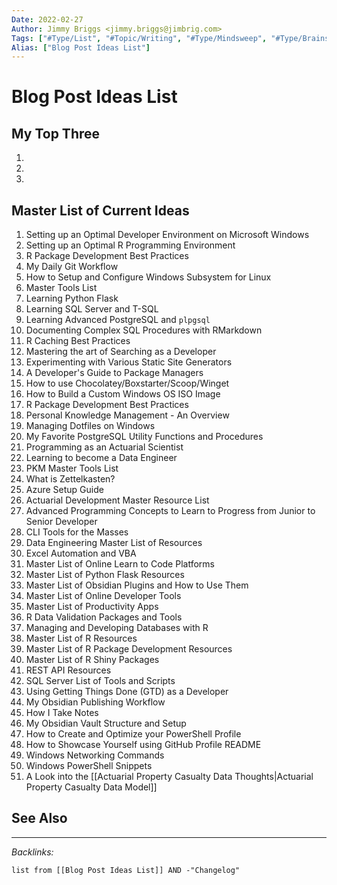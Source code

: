 ```yaml
---
Date: 2022-02-27
Author: Jimmy Briggs <jimmy.briggs@jimbrig.com>
Tags: ["#Type/List", "#Topic/Writing", "#Type/Mindsweep", "#Type/Brainstorm"]
Alias: ["Blog Post Ideas List"]
---
```


# Blog Post Ideas List

## My Top Three

1.
2.
3.

## Master List of Current Ideas

1. Setting up an Optimal Developer Environment on Microsoft Windows
2. Setting up an Optimal R Programming Environment
3. R Package Development Best Practices
4. My Daily Git Workflow
5. How to Setup and Configure Windows Subsystem for Linux
6. Master Tools List
7. Learning Python Flask
8. Learning SQL Server and T-SQL
9. Learning Advanced PostgreSQL and `plpgsql`
10. Documenting Complex SQL Procedures with RMarkdown
11. R Caching Best Practices
12. Mastering the art of Searching as a Developer
13. Experimenting with Various Static Site Generators
14. A Developer's Guide to Package Managers
15. How to use Chocolatey/Boxstarter/Scoop/Winget
16. How to Build a Custom Windows OS ISO Image
17. R Package Development Best Practices
18. Personal Knowledge Management - An Overview
19. Managing Dotfiles on Windows
20. My Favorite PostgreSQL Utility Functions and Procedures
21. Programming as an Actuarial Scientist
22. Learning to become a Data Engineer
23. PKM Master Tools List
24. What is Zettelkasten?
25. Azure Setup Guide
26. Actuarial Development Master Resource List
27. Advanced Programming Concepts to Learn to Progress from Junior to Senior Developer
28. CLI Tools for the Masses
29. Data Engineering Master List of Resources
30. Excel Automation and VBA
31. Master List of Online Learn to Code Platforms
32. Master List of Python Flask Resources
33. Master List of Obsidian Plugins and How to Use Them
34. Master List of Online Developer Tools
35. Master List of Productivity Apps
36. R Data Validation Packages and Tools
37. Managing and Developing Databases with R
38. Master List of R Resources
39. Master List of R Package Development Resources
40. Master List of R Shiny Packages
41. REST API Resources
42. SQL Server List of Tools and Scripts
43. Using Getting Things Done (GTD) as a Developer
44. My Obsidian Publishing Workflow
45. How I Take Notes
46. My Obsidian Vault Structure and Setup
47. How to Create and Optimize your PowerShell Profile
48. How to Showcase Yourself using GitHub Profile README
49. Windows Networking Commands
50. Windows PowerShell Snippets
51. A Look into the [[Actuarial Property Casualty Data Thoughts|Actuarial Property Casualty Data Model]]



## See Also



***

*Backlinks:*

```dataview
list from [[Blog Post Ideas List]] AND -"Changelog"
```